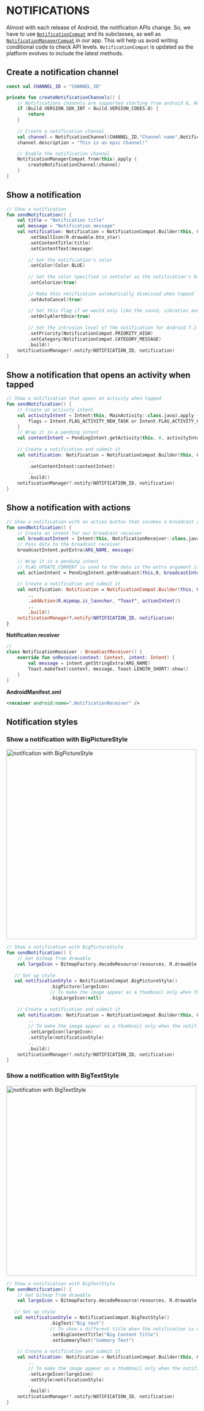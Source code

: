 # NOTIFICATIONS
Almost with each release of Android, the notification APIs change. So, we have to use [`NotificationCompat`](https://developer.android.com/reference/androidx/core/app/NotificationCompat) and its subclasses, as well as [`NotificationManagerCompat`](https://developer.android.com/reference/androidx/core/app/NotificationManagerCompat) in our app. This will help us avoid writing conditional code to check API levels. `NotificationCompat` is updated as the platform evolves to include the latest methods.

## Create a notification channel

```kotlin
const val CHANNEL_ID = "CHANNEL_ID"

private fun createNotificationChannels() {
    // Notifications channels are supported starting from android 8, API 26
    if (Build.VERSION.SDK_INT < Build.VERSION_CODES.O) {
        return
    }
    
    // Create a notification channel
    val channel = NotificationChannel(CHANNEL_ID,"Channel name",NotificationManager.IMPORTANCE_HIGH)
    channel.description = "This is an epic Channel!"

    // Enable the notification channel
    NotificationManagerCompat.from(this).apply {
        createNotificationChannel(channel)
    }
}
```
## Show a notification

```kotlin
// Show a notification
fun sendNotification() {
    val title = "Notification title"
    val message = "Notification message"
    val notification: Notification = NotificationCompat.Builder(this, CHANNEL_ID)
        .setSmallIcon(R.drawable.btn_star)
        .setContentTitle(title)
        .setContentText(message)
        
        // Set the notification's color
        .setColor(Color.BLUE)
        
        // Set the color specified in setColor as the notification's background color
        .setColorize(true)
        
        // Make this notification automatically dismissed when tapped
        .setAutoCancel(true)
        
        // Set this flag if we would only like the sound, vibration and ticker to be played if the notification is not already showing
        .setOnlyAlertOnce(true)
        
        // Set the intrusion level of the notification for Android 7.1 and lower. Use channel importance for Android 8 and higher.
        .setPriority(NotificationCompat.PRIORITY_HIGH)
        .setCategory(NotificationCompat.CATEGORY_MESSAGE)
        .build()
    notificationManager?.notify(NOTIFICATION_ID, notification)
}
```
## Show a notification that opens an activity when tapped
```kotlin
// Show a notification that opens an activity when tapped
fun sendNotification() {
    // Create an activity intent
    val activityIntent = Intent(this, MainActivity::class.java).apply {
        flags = Intent.FLAG_ACTIVITY_NEW_TASK or Intent.FLAG_ACTIVITY_CLEAR_TASK
    }
    // Wrap it in a pending intent
    val contentIntent = PendingIntent.getActivity(this, 0, activityIntent, 0)
    
    // Create a notification and submit it
    val notification: Notification = NotificationCompat.Builder(this, CHANNEL_ID)
        ..
        .setContentIntent(contentIntent)
        ..
        .build()
    notificationManager?.notify(NOTIFICATION_ID, notification)
}
```
## Show a notification with actions
```kotlin
// Show a notification with an action button that invokes a broadcast receiver
fun sendNotification() {
    // Create an intent for our broadcast receiver
    val broadcastIntent = Intent(this, NotificationReceiver::class.java)
    // Pass data to the broadcast receiver
    broadcastIntent.putExtra(ARG_NAME, message)
   
    // Wrap it in a pending intent
    // FLAG_UPDATE_CURRENT is used to the data in the extra argument if needed
    val actionIntent = PendingIntent.getBroadcast(this,0, broadcastIntent, PendingIntent.FLAG_UPDATE_CURRENT)
    
    // Create a notification and submit it
    val notification: Notification = NotificationCompat.Builder(this, CHANNEL_ID)
        ..
        .addAction(R.mipmap.ic_launcher, "Toast", actionIntent))
        ..
        .build()
    notificationManager?.notify(NOTIFICATION_ID, notification)
}
```
**Notification receiver**
```kotlin
// 
class NotificationReceiver : BroadcastReceiver() {
    override fun onReceive(context: Context, intent: Intent) {
        val message = intent.getStringExtra(ARG_NAME)
        Toast.makeText(context, message, Toast.LENGTH_SHORT).show()
    }
}
```
**AndroidManifest.xml**
```xml
<receiver android:name=".NotificationReceiver" />
```
## Notification styles
### Show a notification with BigPictureStyle
<img width="500" alt="notification with BigPictureStyle" src="./notification_big_picture_style.png">

```kotlin
// Show a notification with BigPictureStyle
fun sendNotification() {
    // Get bitmap from drawable 
    val largeIcon = BitmapFactory.decodeResource(resources, R.drawable.icon_x)    
   
   // Set up style
   val notificationStyle = NotificationCompat.BigPictureStyle()
                .bigPicture(largeIcon)
                // To make the image appear as a thumbnail only when the notification is collapsed
                .bigLargeIcon(null)
                
    // Create a notification and submit it
    val notification: Notification = NotificationCompat.Builder(this, CHANNEL_ID)
        ..
        // To make the image appear as a thumbnail only when the notification is collapsed
        .setLargeIcon(largeIcon)
        .setStyle(notificationStyle)
        ..
        .build()
    notificationManager?.notify(NOTIFICATION_ID, notification)
}
```
### Show a notification with BigTextStyle
<img width="500" alt="notification with BigTextStyle" src="./notification_big_text_style.png">

```kotlin
// Show a notification with BigTextStyle
fun sendNotification() {
    // Get bitmap from drawable 
    val largeIcon = BitmapFactory.decodeResource(resources, R.drawable.icon_x)    
   
   // Set up style
   val notificationStyle = NotificationCompat.BigTextStyle()
                .bigText("Big text")
                // To show a different title when the notification is expanded
                .setBigContentTitle("Big Content Title")
                .setSummaryText("Summary Text")
                
    // Create a notification and submit it
    val notification: Notification = NotificationCompat.Builder(this, CHANNEL_ID)
        ..
        // To make the image appear as a thumbnail only when the notification is collapsed
        .setLargeIcon(largeIcon)
        .setStyle(notificationStyle)
        ..
        .build()
    notificationManager?.notify(NOTIFICATION_ID, notification)
}
```
